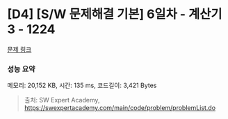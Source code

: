 # [D4] [S/W 문제해결 기본] 6일차 - 계산기3 - 1224 

[문제 링크](https://swexpertacademy.com/main/code/problem/problemDetail.do?contestProbId=AV14tDX6AFgCFAYD) 

### 성능 요약

메모리: 20,152 KB, 시간: 135 ms, 코드길이: 3,421 Bytes



> 출처: SW Expert Academy, https://swexpertacademy.com/main/code/problem/problemList.do